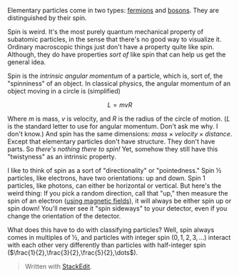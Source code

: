 Elementary particles come in two types: [fermions](https://en.wikipedia.org/wiki/Enrico_Fermi) and [bosons](https://en.wikipedia.org/wiki/Satyendra_Nath_Bose). They are distinguished by their spin.

Spin is weird. It's the most purely quantum mechanical property of subatomic particles, in the sense that there's no good way to visualize it. Ordinary macroscopic things just don't have a property quite like spin. Although, they do have properties *sort of* like spin that can help us get the general idea.

Spin is the *intrinsic angular momentum* of a particle, which is, sort of, the "spinniness" of an object. In classical physics, the angular momentum of an object moving in a circle is (simplified)

$$ L = mvR $$

Where $m$ is mass, $v$ is velocity, and $R$ is the radius of the circle of motion. ($L$ is the standard letter to use for angular momentum. Don't ask me why. I don't know.) And spin has the same dimensions: $mass \times velocity \times distance$. Except that elementary particles don't have structure. They don't have parts. So *there's nothing there to spin!* Yet, somehow they still have this "twistyness" as an intrinsic property.

I like to think of spin as a sort of "directionality" or "pointedness." Spin ½ particles, like electrons, have two orientations: up and down. Spin 1 particles, like photons, can either be horizontal or vertical. But here's the weird thing: If you pick a random direction, call that "up," then measure the spin of an electron ([using magnetic fields](https://en.wikipedia.org/wiki/Stern%E2%80%93Gerlach_experiment)), it will always be either spin up or spin down! You'll never see it "spin sideways" to your detector, even if you change the orientation of the detector.

What does this have to do with classifying particles? Well, spin always comes in multiples of ½, and particles with integer spin ($0,1,2,3,\dots$) interact with each other very differently than particles with half-integer spin ($\frac{1}{2},\frac{3}{2},\frac{5}{2},\dots$). 


> Written with [StackEdit](https://stackedit.io/).
<!--stackedit_data:
eyJoaXN0b3J5IjpbNjIxMzkxMTQyLDIwNzM0NTAyNjQsLTUxMj
A0NDc3OCwtMTU3ODA5MjY3MSwxNjM4NjY5NjM4LC0xMDcwMjI2
MzAxLC0yMDU5ODg4OTAzLC0xNDE2NDM0NDc4LC0xNjI1MjYxOD
AzLC0yNjk2MjI1MjhdfQ==
-->
